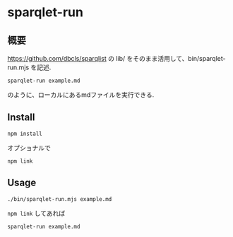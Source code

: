 # sparqlet-run
## 概要
https://github.com/dbcls/sparqlist の lib/ をそのまま活用して、bin/sparqlet-run.mjs を記述.
```
sparqlet-run example.md
```
のように、ローカルにあるmdファイルを実行できる.


## Install
```
npm install
```
オプショナルで
```
npm link
```

## Usage
```
./bin/sparqlet-run.mjs example.md
```
`npm link` してあれば
```
sparqlet-run example.md
```
